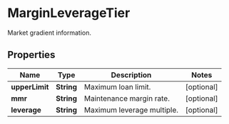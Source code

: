 
# MarginLeverageTier

Market gradient information.

## Properties

Name | Type | Description | Notes
------------ | ------------- | ------------- | -------------
**upperLimit** | **String** | Maximum loan limit. |  [optional]
**mmr** | **String** | Maintenance margin rate. |  [optional]
**leverage** | **String** | Maximum leverage multiple. |  [optional]

